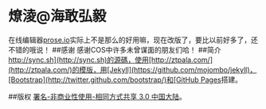 燎淩@海敢弘毅
==============
在线编辑器[prose.io](http://prose.io)实际上不是那么的好用嘛，现在改版了，要比以前好多了，还不错的哦说！
##感谢
感谢COS中许多未曾谋面的朋友们哈！
##简介
[http://sync.sh](http://sync.sh)的源碼，使用[http://ztpala.com/](http://ztpala.com/)的模版，用[Jekyll](https://github.com/mojombo/jekyll)，[Bootstrap](http://twitter.github.com/bootstrap/)和[GitHub Pages](http://pages.github.com/)搭建。

##版权
[署名-非商业性使用-相同方式共享 3.0 中国大陆](http://creativecommons.org/licenses/by-nc-sa/3.0/cn/)。
